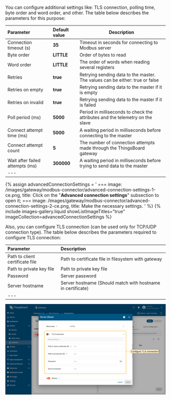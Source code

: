 You can configure additional settings like: TLS connection, polling time, byte order and word order, and other. The table below describes the parameters for this purpose:

| **Parameter**                       | **Default value**  | **Description**                                                               |
|:------------------------------------|:-------------------|-------------------------------------------------------------------------------
| Connection timeout (s)              | **35**             | Timeout in seconds for connecting to Modbus server                            |
| Byte order                          | **LITTLE**         | Order of bytes to read                                                        |
| Word order                          | **LITTLE**         | The order of words when reading several registers                             |
| Retries                             | **true**           | Retrying sending data to the master. The values can be either: true or false  |
| Retries on empty                    | **true**           | Retrying sending data to the master if it is empty                            |
| Retries on invalid                  | **true**           | Retrying sending data to the master if it is failed                           |
| Poll period (ms)                    | **5000**           | Period in milliseconds to check the attributes and the telemetry on the slave |
| Connect attempt time (ms)           | **5000**           | A waiting period in milliseconds before connecting to the master              |
| Connect attempt count               | **5**              | The number of connection attempts made through the ThingsBoard gateway        |
| Wait after failed attempts (ms)     | **300000**         | A waiting period in milliseconds before trying to send data to the master     |
| ---                                 

{% assign advancedConnectionSettings = '
    ===
        image: /images/gateway/modbus-connector/advanced-connection-settings-1-ce.png,
        title: Click on the "**Advanced connection settings**" subsection to open it;
    ===
        image: /images/gateway/modbus-connector/advanced-connection-settings-2-ce.png,
        title: Make the necessary settings.
'
%}
{% include images-gallery.liquid showListImageTitles="true" imageCollection=advancedConnectionSettings %}

Also, you can configure TLS connection (can be used only for TCP/UDP connection type). The table below describes the parameters required to configure TLS connection:

| **Parameter**                   | **Description**                                             |
|:--------------------------------|:------------------------------------------------------------
| Path to client certificate file | Path to certificate file in filesystem with gateway         |
| Path to private key file        | Path to private key file                                    | 
| Password                        | Server password                                             |
| Server hostname                 | Server hostname (Should match with hostname in certificate) |
| ---                             

![image](/images/gateway/modbus-connector/tls-connection.png)
